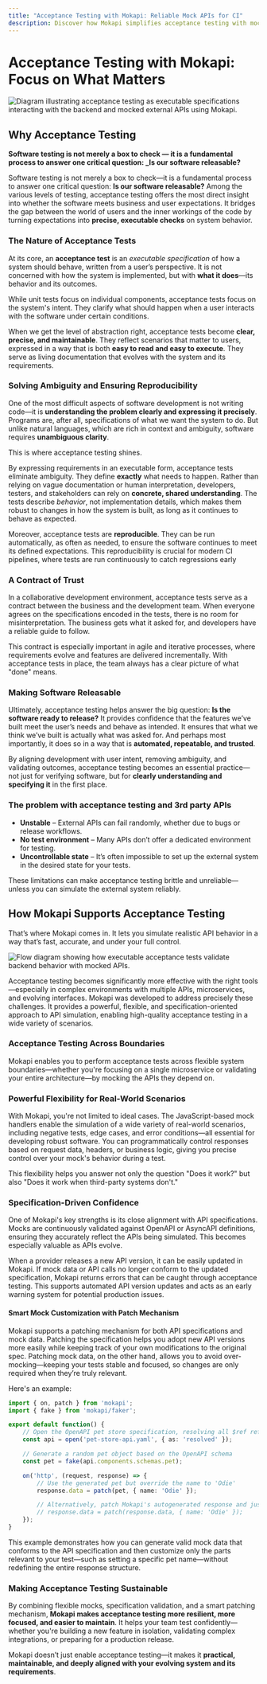 ```yaml
---
title: "Acceptance Testing with Mokapi: Reliable Mock APIs for CI"
description: Discover how Mokapi simplifies acceptance testing with mock APIs for REST or Kafka. Stay aligned with specs, handle edge cases, and test with confidence.
---
```


# Acceptance Testing with Mokapi: Focus on What Matters

<img src="/acceptance-testing.png" alt="Diagram illustrating acceptance testing as executable specifications interacting with the backend and mocked external APIs using Mokapi.">

## Why Acceptance Testing

**Software testing is not merely a box to check — it is a fundamental process to answer one critical question: _Is our software releasable?**

Software testing is not merely a box to check—it is a fundamental process to answer one critical question: **Is our software releasable?** Among the various levels of testing, acceptance testing offers the most direct insight into whether the software meets business and user expectations. It bridges the gap between the world of users and the inner workings of the code by turning expectations into **precise, executable checks** on system behavior.

### The Nature of Acceptance Tests

At its core, an **acceptance test** is an _executable specification_ of how a system should behave, written from a user’s perspective. It is not concerned with how the system is implemented, but with **what it does**—its behavior and its outcomes.

While unit tests focus on individual components, acceptance tests focus on the system's intent. They clarify what should happen when a user interacts with the software under certain conditions.

When we get the level of abstraction right, acceptance tests become **clear, precise, and maintainable**. They reflect scenarios that matter to users, expressed in a way that is both **easy to read and easy to execute**. They serve as living documentation that evolves with the system and its requirements.

### Solving Ambiguity and Ensuring Reproducibility

One of the most difficult aspects of software development is not writing code—it is **understanding the problem clearly and expressing it precisely**. Programs are, after all, specifications of what we want the system to do. But unlike natural languages, which are rich in context and ambiguity, software requires **unambiguous clarity**.

This is where acceptance testing shines.

By expressing requirements in an executable form, acceptance tests eliminate ambiguity. They define **exactly** what needs to happen. Rather than relying on vague documentation or human interpretation, developers, testers, and stakeholders can rely on **concrete, shared understanding**. The tests describe _behavior_, not implementation details, which makes them robust to changes in how the system is built, as long as it continues to behave as expected.

Moreover, acceptance tests are **reproducible**. They can be run automatically, as often as needed, to ensure the software continues to meet its defined expectations. This reproducibility is crucial for modern CI pipelines, where tests are run continuously to catch regressions early

### A Contract of Trust

In a collaborative development environment, acceptance tests serve as a contract between the business and the development team. When everyone agrees on the specifications encoded in the tests, there is no room for misinterpretation. The business gets what it asked for, and developers have a reliable guide to follow.

This contract is especially important in agile and iterative processes, where requirements evolve and features are delivered incrementally. With acceptance tests in place, the team always has a clear picture of what "done" means.

### Making Software Releasable

Ultimately, acceptance testing helps answer the big question: **Is the software ready to release?** It provides confidence that the features we’ve built meet the user’s needs and behave as intended. It ensures that what we think we’ve built is actually what was asked for. And perhaps most importantly, it does so in a way that is **automated, repeatable, and trusted**.

By aligning development with user intent, removing ambiguity, and validating outcomes, acceptance testing becomes an essential practice—not just for verifying software, but for **clearly understanding and specifying it** in the first place.

### The problem with acceptance testing and 3rd party APIs

- **Unstable** – External APIs can fail randomly, whether due to bugs or release workflows.
- **No test environment** – Many APIs don’t offer a dedicated environment for testing.
- **Uncontrollable state** – It’s often impossible to set up the external system in the desired state for your tests.

These limitations can make acceptance testing brittle and unreliable—unless you can simulate the external system reliably.
## How Mokapi Supports Acceptance Testing

That’s where Mokapi comes in. It lets you simulate realistic API behavior in a way that’s fast, accurate, and under your full control.

<img src="/acceptance-testing-mokapi.png" alt="Flow diagram showing how executable acceptance tests validate backend behavior with mocked APIs.">

Acceptance testing becomes significantly more effective with the right tools—especially in complex environments with multiple APIs, microservices, and evolving interfaces. Mokapi was developed to address precisely these challenges. It provides a powerful, flexible, and specification-oriented approach to API simulation, enabling high-quality acceptance testing in a wide variety of scenarios.

### Acceptance Testing Across Boundaries

Mokapi enables you to perform acceptance tests across flexible system boundaries—whether you're focusing on a single microservice or validating your entire architecture—by mocking the APIs they depend on.

### Powerful Flexibility for Real-World Scenarios

With Mokapi, you're not limited to ideal cases. The JavaScript-based mock handlers enable the simulation of a wide variety of real-world scenarios, including negative tests, edge cases, and error conditions—all essential for developing robust software. You can programmatically control responses based on request data, headers, or business logic, giving you precise control over your mock's behavior during a test.

This flexibility helps you answer not only the question "Does it work?" but also "Does it work when third-party systems don't."

### Specification-Driven Confidence

One of Mokapi's key strengths is its close alignment with API specifications. Mocks are continuously validated against OpenAPI or AsyncAPI definitions, ensuring they accurately reflect the APIs being simulated. This becomes especially valuable as APIs evolve.

When a provider releases a new API version, it can be easily updated in Mokapi. If mock data or API calls no longer conform to the updated specification, Mokapi returns errors that can be caught through acceptance testing. This supports automated API version updates and acts as an early warning system for potential production issues.

#### Smart Mock Customization with Patch Mechanism

Mokapi supports a patching mechanism for both API specifications and mock data. Patching the specification helps you adopt new API versions more easily while keeping track of your own modifications to the original spec. Patching mock data, on the other hand, allows you to avoid over-mocking—keeping your tests stable and focused, so changes are only required when they’re truly relevant.

Here's an example:

```typescript
import { on, patch } from 'mokapi';
import { fake } from 'mokapi/faker';

export default function() {
    // Open the OpenAPI pet store specification, resolving all $ref references
    const api = open('pet-store-api.yaml', { as: 'resolved' });

    // Generate a random pet object based on the OpenAPI schema
    const pet = fake(api.components.schemas.pet);

    on('http', (request, response) => {
        // Use the generated pet but override the name to 'Odie'
        response.data = patch(pet, { name: 'Odie' });

        // Alternatively, patch Mokapi's autogenerated response and just set the name
        // response.data = patch(response.data, { name: 'Odie' });
    });
}
```

This example demonstrates how you can generate valid mock data that conforms to the API specification and then customize only the parts relevant to your test—such as setting a specific pet name—without redefining the entire response structure.

### Making Acceptance Testing Sustainable

By combining flexible mocks, specification validation, and a smart patching mechanism, **Mokapi makes acceptance testing more resilient, more focused, and easier to maintain**. It helps your team test confidently—whether you're building a new feature in isolation, validating complex integrations, or preparing for a production release.

Mokapi doesn’t just enable acceptance testing—it makes it **practical, maintainable, and deeply aligned with your evolving system and its requirements**.